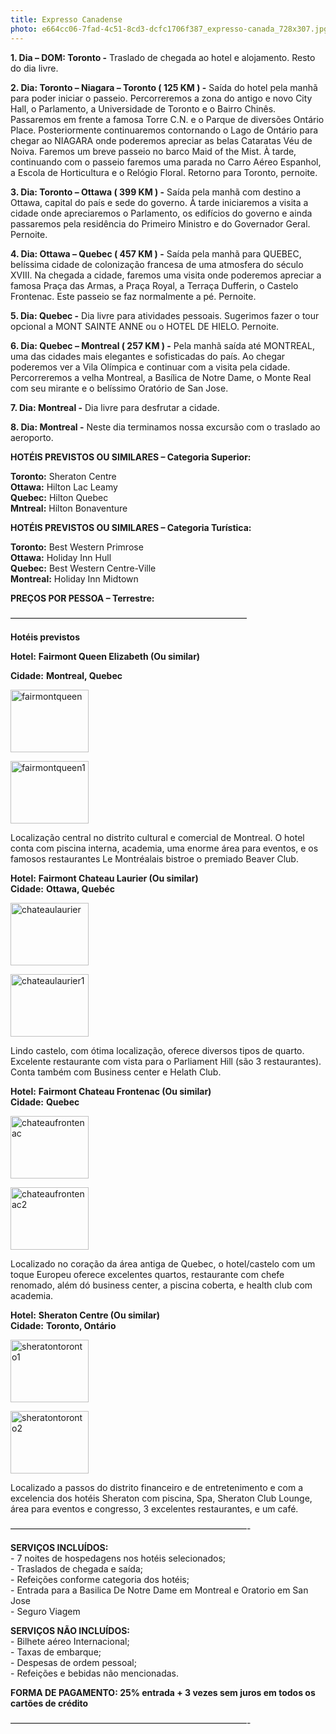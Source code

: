 ```yaml
---
title: Expresso Canadense
photo: e664cc06-7fad-4c51-8cd3-dcfc1706f387_expresso-canada_728x307.jpg
---
```


<p><strong>1. Dia &ndash; DOM: Toronto -</strong>&nbsp;Traslado de chegada ao hotel e alojamento. Resto do dia livre.</p>

<p><strong>2. Dia: Toronto &ndash; Niagara &ndash; Toronto ( 125 KM ) -</strong>&nbsp;Sa&iacute;da do hotel pela manh&atilde; para poder iniciar o passeio. Percorreremos a zona do antigo e novo City Hall, o Parlamento, a Universidade de Toronto e o Bairro Chin&ecirc;s. Passaremos em frente a famosa Torre C.N. e o Parque de divers&otilde;es Ont&aacute;rio Place. Posteriormente continuaremos contornando o Lago de Ont&aacute;rio para chegar ao NIAGARA onde poderemos apreciar as belas Cataratas V&eacute;u de Noiva. Faremos um breve passeio no barco Maid of the Mist. &Agrave; tarde, continuando com o passeio faremos uma parada no Carro A&eacute;reo Espanhol, a Escola de Horticultura e o Rel&oacute;gio Floral. Retorno para Toronto, pernoite.</p>

<p><strong>3. Dia: Toronto &ndash; Ottawa ( 399 KM ) -</strong>&nbsp;Sa&iacute;da pela manh&atilde; com destino a Ottawa, capital do pa&iacute;s e sede do governo. &Agrave; tarde iniciaremos a visita a cidade onde apreciaremos o Parlamento, os edif&iacute;cios do governo e ainda passaremos pela resid&ecirc;ncia do Primeiro Ministro e do Governador Geral. Pernoite.</p>

<p><strong>4. Dia: Ottawa &ndash; Quebec ( 457 KM ) -</strong>&nbsp;Sa&iacute;da pela manh&atilde; para QUEBEC, bel&iacute;ssima cidade de coloniza&ccedil;&atilde;o francesa de uma atmosfera do s&eacute;culo XVIII. Na chegada a cidade, faremos uma visita onde poderemos apreciar a famosa Pra&ccedil;a das Armas, a Pra&ccedil;a Royal, a Terra&ccedil;a Dufferin, o Castelo Frontenac. Este passeio se faz normalmente a p&eacute;. Pernoite.</p>

<p><strong>5. Dia: Quebec -</strong>&nbsp;Dia livre para atividades pessoais. Sugerimos fazer o tour opcional a MONT SAINTE ANNE ou o HOTEL DE HIELO. Pernoite.</p>

<p><strong>6. Dia: Quebec &ndash; Montreal ( 257 KM ) -</strong>&nbsp;Pela manh&atilde; sa&iacute;da at&eacute; MONTREAL, uma das cidades mais elegantes e sofisticadas do pa&iacute;s. Ao chegar poderemos ver a Vila Ol&iacute;mpica e continuar com a visita pela cidade. Percorreremos a velha Montreal, a Bas&iacute;lica de Notre Dame, o Monte Real com seu mirante e o bel&iacute;ssimo Orat&oacute;rio de San Jose.</p>

<p><strong>7. Dia: Montreal -</strong>&nbsp;Dia livre para desfrutar a cidade.</p>

<p><strong>8. Dia: Montreal -</strong>&nbsp;Neste dia terminamos nossa excurs&atilde;o com o traslado ao aeroporto.</p>

<p><strong>HOT&Eacute;IS PREVISTOS OU SIMILARES &ndash; Categoria Superior:</strong></p>

<p><strong>Toronto:</strong>&nbsp;Sheraton Centre<br />
<strong>Ottawa:</strong>&nbsp;Hilton Lac Leamy<br />
<strong>Quebec:</strong>&nbsp;Hilton Quebec<br />
<strong>Mntreal:</strong>&nbsp;Hilton Bonaventure</p>

<p><strong>HOT&Eacute;IS PREVISTOS OU SIMILARES &ndash; Categoria Tur&iacute;stica:</strong></p>

<p><strong>Toronto:</strong>&nbsp;Best Western Primrose<br />
<strong>Ottawa:</strong>&nbsp;Holiday Inn Hull<br />
<strong>Quebec:</strong>&nbsp;Best Western Centre-Ville<br />
<strong>Montreal:</strong>&nbsp;Holiday Inn Midtown</p>

<p><strong>PRE&Ccedil;OS POR PESSOA &ndash; Terrestre:</strong></p>

<p>&mdash;&mdash;&mdash;&mdash;&mdash;&mdash;&mdash;&mdash;&mdash;&mdash;&mdash;&mdash;&mdash;&mdash;&mdash;&mdash;&mdash;&mdash;&mdash;&mdash;&mdash;&mdash;&mdash;&mdash;&mdash;&mdash;&mdash;</p>

<p><strong>Hot&eacute;is previstos</strong></p>

<p><strong>Hotel:</strong>&nbsp;<strong>Fairmont Queen Elizabeth (Ou similar)</strong></p>

<p><strong>Cidade:</strong>&nbsp;<strong>Montreal, Quebec</strong></p>

<p><a href="http://mandalatours.com.br/wp-content/gallery/expresso-canada-fairmont-queen-elizabeth/fairmontqueen.jpg"><img alt="fairmontqueen" src="http://mandalatours.com.br/wp-content/gallery/expresso-canada-fairmont-queen-elizabeth/thumbs/thumbs_fairmontqueen.jpg" style="height:100px; width:125px" /></a></p>

<p><a href="http://mandalatours.com.br/wp-content/gallery/expresso-canada-fairmont-queen-elizabeth/fairmontqueen1.jpg"><img alt="fairmontqueen1" src="http://mandalatours.com.br/wp-content/gallery/expresso-canada-fairmont-queen-elizabeth/thumbs/thumbs_fairmontqueen1.jpg" style="height:100px; width:125px" /></a></p>

<p>Localiza&ccedil;&atilde;o central no distrito cultural e comercial de Montreal. O hotel conta com piscina interna, academia, uma enorme &aacute;rea para eventos, e os famosos restaurantes Le Montr&eacute;alais bistroe o premiado Beaver Club.</p>

<p><strong>Hotel:</strong>&nbsp;<strong>Fairmont Chateau Laurier (Ou similar)</strong><br />
<strong>Cidade:</strong>&nbsp;<strong>Ottawa, Queb&eacute;c</strong></p>

<p><a href="http://mandalatours.com.br/wp-content/gallery/expresso-canada-fairmont-chateau-laurier/chateaulaurier.jpg"><img alt="chateaulaurier" src="http://mandalatours.com.br/wp-content/gallery/expresso-canada-fairmont-chateau-laurier/thumbs/thumbs_chateaulaurier.jpg" style="height:100px; width:125px" /></a></p>

<p><a href="http://mandalatours.com.br/wp-content/gallery/expresso-canada-fairmont-chateau-laurier/chateaulaurier1.jpg"><img alt="chateaulaurier1" src="http://mandalatours.com.br/wp-content/gallery/expresso-canada-fairmont-chateau-laurier/thumbs/thumbs_chateaulaurier1.jpg" style="height:100px; width:125px" /></a></p>

<p>Lindo castelo, com &oacute;tima localiza&ccedil;&atilde;o, oferece diversos tipos de quarto. Excelente restaurante com vista para o Parliament Hill (s&atilde;o 3 restaurantes). Conta tamb&eacute;m com Business center e Helath Club.</p>

<p><strong>Hotel:</strong>&nbsp;<strong>Fairmont Chateau Frontenac (Ou similar)</strong><br />
<strong>Cidade:</strong>&nbsp;<strong>Quebec</strong></p>

<p><a href="http://mandalatours.com.br/wp-content/gallery/expresso-canada-fairmont-chateau-frontenac/chateaufrontenac.jpg"><img alt="chateaufrontenac" src="http://mandalatours.com.br/wp-content/gallery/expresso-canada-fairmont-chateau-frontenac/thumbs/thumbs_chateaufrontenac.jpg" style="height:100px; width:125px" /></a></p>

<p><a href="http://mandalatours.com.br/wp-content/gallery/expresso-canada-fairmont-chateau-frontenac/chateaufrontenac2.jpg"><img alt="chateaufrontenac2" src="http://mandalatours.com.br/wp-content/gallery/expresso-canada-fairmont-chateau-frontenac/thumbs/thumbs_chateaufrontenac2.jpg" style="height:100px; width:125px" /></a></p>

<p>Localizado no cora&ccedil;&atilde;o da &aacute;rea antiga de Quebec, o hotel/castelo com um toque Europeu oferece excelentes quartos, restaurante com chefe renomado, al&eacute;m d&oacute; business center, a piscina coberta, e health club com academia.</p>

<p><strong>Hotel:</strong>&nbsp;<strong>Sheraton Centre (Ou similar)</strong><br />
<strong>Cidade:</strong>&nbsp;<strong>Toronto, Ont&aacute;rio</strong></p>

<p><a href="http://mandalatours.com.br/wp-content/gallery/expresso-canada-sheraton-centre-toronto/sheratontoronto1.jpg"><img alt="sheratontoronto1" src="http://mandalatours.com.br/wp-content/gallery/expresso-canada-sheraton-centre-toronto/thumbs/thumbs_sheratontoronto1.jpg" style="height:100px; width:125px" /></a></p>

<p><a href="http://mandalatours.com.br/wp-content/gallery/expresso-canada-sheraton-centre-toronto/sheratontoronto2.jpg"><img alt="sheratontoronto2" src="http://mandalatours.com.br/wp-content/gallery/expresso-canada-sheraton-centre-toronto/thumbs/thumbs_sheratontoronto2.jpg" style="height:100px; width:125px" /></a></p>

<p>Localizado a passos do distrito financeiro e de entretenimento e com a excelencia dos hot&eacute;is Sheraton com piscina, Spa, Sheraton Club Lounge, &aacute;rea para eventos e congresso, 3 excelentes restaurantes, e um caf&eacute;.</p>

<p>&mdash;&mdash;&mdash;&mdash;&mdash;&mdash;&mdash;&mdash;&mdash;&mdash;&mdash;&mdash;&mdash;&mdash;&mdash;&mdash;&mdash;&mdash;&mdash;&mdash;&mdash;&mdash;&mdash;&mdash;&mdash;&mdash;&mdash;-</p>

<p><strong>SERVI&Ccedil;OS INCLU&Iacute;DOS:</strong><br />
- 7 noites de hospedagens nos hot&eacute;is selecionados;<br />
- Traslados de chegada e sa&iacute;da;<br />
- Refei&ccedil;&otilde;es conforme categoria dos hot&eacute;is;<br />
- Entrada para a Basilica De Notre Dame em Montreal e Oratorio em San Jose<br />
- Seguro Viagem</p>

<p><strong>SERVI&Ccedil;OS N&Atilde;O INCLU&Iacute;DOS:</strong><br />
- Bilhete a&eacute;reo Internacional;<br />
- Taxas de embarque;<br />
- Despesas de ordem pessoal;<br />
- Refei&ccedil;&otilde;es e bebidas n&atilde;o mencionadas.</p>

<p><strong>FORMA DE PAGAMENTO: 25% entrada + 3 vezes sem juros em todos os cart&otilde;es de cr&eacute;dito</strong></p>

<p>&mdash;&mdash;&mdash;&mdash;&mdash;&mdash;&mdash;&mdash;&mdash;&mdash;&mdash;&mdash;&mdash;&mdash;&mdash;&mdash;&mdash;&mdash;&mdash;&mdash;&mdash;&mdash;&mdash;&mdash;&mdash;&mdash;&mdash;-</p>

